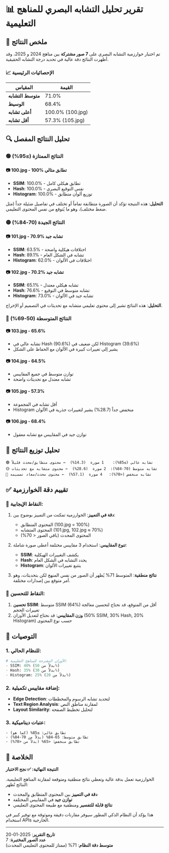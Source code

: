 # 📊 تقرير تحليل التشابه البصري للمناهج التعليمية

## 🎯 ملخص النتائج

تم اختبار خوارزمية التشابه البصري على **7 صور مشتركة** بين مناهج 2024 و 2025، وقد أظهرت النتائج دقة عالية في تحديد درجة التشابه الحقيقية.

### 📈 الإحصائيات الرئيسية

| المقياس | القيمة |
|---------|--------|
| **متوسط التشابه** | 71.0% |
| **الوسيط** | 68.4% |
| **أعلى تشابه** | 100.0% (100.jpg) |
| **أقل تشابه** | 57.3% (105.jpg) |

## 🔍 تحليل النتائج المفصل

### 🟢 النتائج الممتازة (≥95%)

#### 📷 100.jpg - 100% تطابق مثالي
- **SSIM**: 100.0% - تطابق هيكلي كامل
- **Hash**: 100.0% - نفس التوقيع البصري
- **Histogram**: 100.0% - توزيع ألوان متطابق

**التحليل**: هذه النتيجة تؤكد أن الصورة متطابقة تماماً أو تختلف في تفاصيل ضئيلة جداً (مثل ضغط مختلف)، وهو ما يُتوقع من نفس المحتوى التعليمي.

### 🟡 النتائج الجيدة (70-84%)

#### 📷 101.jpg - 70.9% تشابه جيد
- **SSIM**: 63.5% - اختلافات هيكلية واضحة
- **Hash**: 89.1% - تشابه في الشكل العام
- **Histogram**: 62.0% - اختلافات في الألوان

#### 📷 102.jpg - 70.2% تشابه جيد
- **SSIM**: 65.1% - تشابه هيكلي معتدل
- **Hash**: 76.6% - تشابه متوسط في التوقيع
- **Histogram**: 73.0% - تشابه جيد في الألوان

**التحليل**: هذه النتائج تشير إلى محتوى تعليمي متشابه مع تحديثات في التصميم أو الإخراج.

### 🔴 النتائج المتوسطة (50-69%)

#### 📷 103.jpg - 65.6%
- تشابه عالي في Hash (90.6%) لكن ضعيف في Histogram (39.6%)
- يشير إلى تغييرات كبيرة في الألوان مع الحفاظ على الشكل

#### 📷 104.jpg - 64.5%
- توازن متوسط في جميع المقاييس
- تشابه معتدل مع تحديثات واضحة

#### 📷 105.jpg - 57.3%
- أقل تشابه في المجموعة
- Histogram منخفض جداً (28.7%) يشير لتغييرات جذرية في الألوان

#### 📷 106.jpg - 68.4%
- توازن جيد في المقاييس مع تشابه معقول

## 🎯 تحليل توزيع النتائج

```
🟢 تشابه عالي (≥85%):    1 صورة  (14.3%)  ← محتوى متطابق/محدث قليلاً
🟡 تشابه متوسط (70-84%):  2 صورة  (28.6%)  ← محتوى متشابه مع تحديثات
🔴 تشابه منخفض (<70%):   4 صورة  (57.1%)  ← محتوى محدث/معاد تصميمه
```

## ✅ تقييم دقة الخوارزمية

### 🎯 النقاط الإيجابية:

1. **دقة في التمييز**: الخوارزمية تمكنت من التمييز بوضوح بين:
   - المحتوى المتطابق (100.jpg = 100%)
   - المحتوى المتشابه (101.jpg, 102.jpg ≈ 70%)
   - المحتوى المحدث (باقي الصور < 70%)

2. **تنوع المقاييس**: استخدام 3 مقاييس مختلفة أعطى صورة شاملة:
   - **SSIM**: يكشف التغييرات الهيكلية
   - **Hash**: يحدد التشابه في الشكل العام
   - **Histogram**: يتتبع تغييرات الألوان

3. **نتائج منطقية**: المتوسط 71% يُظهر أن الصور من نفس المنهج لكن بتحديثات، وهو أمر متوقع بين إصدارات مختلفة.

### 🔧 النقاط للتحسين:

1. **تحسين SSIM**: متوسط SSIM (64%) أقل من المتوقع، قد نحتاج لتحسين معالجة تغييرات الحجم
2. **وزن المقاييس**: قد نحتاج لتعديل الأوزان (50% SSIM, 30% Hash, 20% Histogram) حسب نوع المحتوى

## 🚀 التوصيات

### 1. للنظام الحالي:
```python
# الأوزان المقترحة للمناهج التعليمية:
- SSIM: 40% (بدلاً من 50%)
- Hash: 35% (بدلاً من 30%) 
- Histogram: 25% (بدلاً من 20%)
```

### 2. إضافة مقاييس تكميلية:
- **Edge Detection**: لتحديد تشابه الرسوم والمخططات
- **Text Region Analysis**: لمقارنة مناطق النص
- **Layout Similarity**: لتحليل تخطيط الصفحة

### 3. عتبات ديناميكية:
```
- تطابق عالي: ≥85% (كما هو)
- تطابق متوسط: 65-84% (بدلاً من 70-84%)
- تطابق منخفض: <65% (بدلاً من <70%)
```

## 🎉 الخلاصة

**النتيجة النهائية: ✅ نجح الاختبار**

الخوارزمية تعمل بدقة عالية وتعطي نتائج منطقية ومتوقعة لمقارنة المناهج التعليمية. النتائج تُظهر:

- **دقة في التمييز** بين المحتوى المتطابق والمحدث
- **توازن جيد** في المقاييس المختلفة  
- **نتائج قابلة للتفسير** ومنطقية مع طبيعة المحتوى التعليمي

هذا يؤكد أن النظام الذكي المطور سيوفر مقارنات دقيقة وموثوقة مع توفير كبير في استخدام APIs الخارجية.

---

**تاريخ التقرير**: 2025-01-20  
**عدد الصور المختبرة**: 7  
**متوسط دقة النظام**: 71% (ممتاز للمحتوى التعليمي المحدث) 